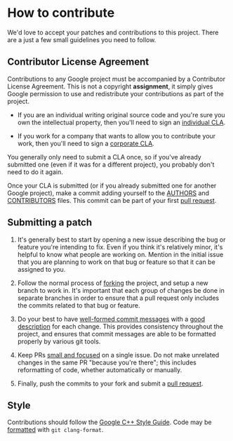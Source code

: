 # How to contribute #

We'd love to accept your patches and contributions to this project.  There are
a just a few small guidelines you need to follow.


## Contributor License Agreement ##

Contributions to any Google project must be accompanied by a Contributor
License Agreement.  This is not a copyright **assignment**, it simply gives
Google permission to use and redistribute your contributions as part of the
project.

  * If you are an individual writing original source code and you're sure you
    own the intellectual property, then you'll need to sign an [individual
    CLA][].

  * If you work for a company that wants to allow you to contribute your work,
    then you'll need to sign a [corporate CLA][].

You generally only need to submit a CLA once, so if you've already submitted
one (even if it was for a different project), you probably don't need to do it
again.

[individual CLA]: https://developers.google.com/open-source/cla/individual
[corporate CLA]: https://developers.google.com/open-source/cla/corporate

Once your CLA is submitted (or if you already submitted one for
another Google project), make a commit adding yourself to the
[AUTHORS][] and [CONTRIBUTORS][] files. This commit can be part
of your first [pull request][].

[AUTHORS]: AUTHORS
[CONTRIBUTORS]: CONTRIBUTORS


## Submitting a patch ##

  1. It's generally best to start by opening a new issue describing the bug or
     feature you're intending to fix.  Even if you think it's relatively minor,
     it's helpful to know what people are working on.  Mention in the initial
     issue that you are planning to work on that bug or feature so that it can
     be assigned to you.

  1. Follow the normal process of [forking][] the project, and setup a new
     branch to work in.  It's important that each group of changes be done in
     separate branches in order to ensure that a pull request only includes the
     commits related to that bug or feature.

  1. Do your best to have [well-formed commit messages][] with a [good
     description][] for each change.  This provides consistency throughout
     the project, and ensures that commit messages are able to be formatted
     properly by various git tools.

  1. Keep PRs [small and focused][] on a single issue.  Do not make unrelated
     changes in the same PR "because you're there"; this includes reformatting
     of code, whether automatically or manually.

  1. Finally, push the commits to your fork and submit a [pull request][].

[forking]: https://help.github.com/articles/fork-a-repo
[well-formed commit messages]: http://tbaggery.com/2008/04/19/a-note-about-git-commit-messages.html
[good description]: https://google.github.io/eng-practices/review/developer/cl-descriptions.html
[pull request]: https://help.github.com/articles/creating-a-pull-request
[small and focused]: https://google.github.io/eng-practices/review/developer/small-cls.html


## Style ##

Contributions should follow the [Google C++ Style Guide].  Code may be
[formatted] with `git clang-format`.

[Google C++ Style Guide]: http://google.github.io/styleguide/cppguide.html
[formatted]: http://google.github.io/styleguide/cppguide.html#Formatting
